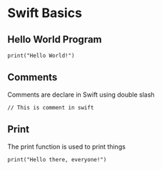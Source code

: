 # Swift Basics

## Hello World Program
```
print("Hello World!")
```

## Comments
Comments are declare in Swift using double slash
```
// This is comment in swift
```

## Print
The print function is used to print things
```
print("Hello there, everyone!")
```